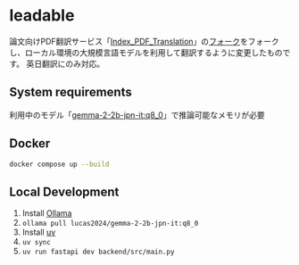 # leadable

論文向けPDF翻訳サービス「[Index_PDF_Translation](https://github.com/Mega-Gorilla/Index_PDF_Translation)」の[フォーク](https://github.com/chitsii/Index_PDF_Translation)をフォークし、ローカル環境の大規模言語モデルを利用して翻訳するように変更したものです。
英日翻訳にのみ対応。

## System requirements

利用中のモデル「[gemma-2-2b-jpn-it:q8_0](https://ollama.com/lucas2024/gemma-2-2b-jpn-it:q8_0)」で推論可能なメモリが必要

## Docker

```sh
docker compose up --build
```

## Local Development

1. Install [Ollama](https://ollama.com)
2. `ollama pull lucas2024/gemma-2-2b-jpn-it:q8_0`
3. Install [uv](https://github.com/astral-sh/uv)
4. `uv sync`
5. `uv run fastapi dev backend/src/main.py`
